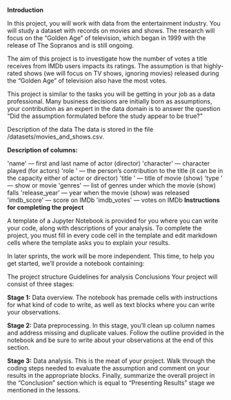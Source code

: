 **Introduction**

In this project, you will work with data from the entertainment industry. You will study a dataset with records on movies and shows. The research will focus on the “Golden Age” of television, which began in 1999 with the release of The Sopranos and is still ongoing.

The aim of this project is to investigate how the number of votes a title receives from IMDb users impacts its ratings. The assumption is that highly-rated shows (we will focus on TV shows, ignoring movies) released during the “Golden Age” of television also have the most votes.

This project is similar to the tasks you will be getting in your job as a data professional. Many business decisions are initially born as assumptions, your contribution as an expert in the data domain is to answer the question “Did the assumption formulated before the study appear to be true?”

Description of the data
The data is stored in the file /datasets/movies_and_shows.csv. 

**Description of columns:**


'name' — first and last name of actor (director)
'character' — character played (for actors)
'role ' — the person’s contribution to the title (it can be in the capacity either of actor or director)
'title ' — title of movie (show)
'type ' — show or movie
'genres' — list of genres under which the movie (show) falls
'release_year' — year when the movie (show) was released
'imdb_score' — score on IMDb
'imdb_votes' — votes on IMDb
**Instructions for completing the project**

A template of a Jupyter Notebook is provided for you where you can write your code, along with descriptions of your analysis. To complete the project, you must fill in every code cell in the template and edit markdown cells where the template asks you to explain your results.

In later sprints, the work will be more independent. This time, to help you get started, we’ll provide a notebook containing:

The project structure
Guidelines for analysis
Conclusions
Your project will consist of three stages:

**Stage 1:** Data overview. The notebook has premade cells with instructions for what kind of code to write, as well as text blocks where you can write your observations.

**Stage 2:** Data preprocessing. In this stage, you’ll clean up column names and address missing and duplicate values. Follow the outline provided in the notebook and be sure to write about your observations at the end of this section.

**Stage 3:** Data analysis. This is the meat of your project. Walk through the coding steps needed to evaluate the assumption and comment on your results in the appropriate blocks. Finally, summarize the overall project in the “Conclusion” section which is equal to “Presenting Results” stage we mentioned in the lessons.

